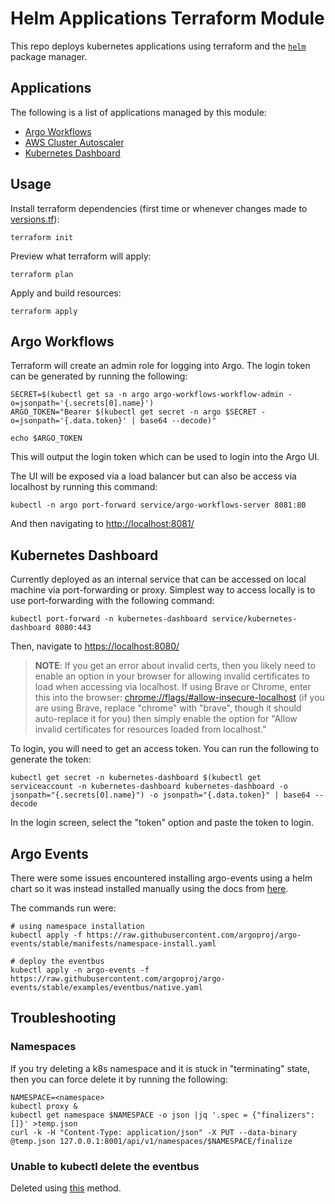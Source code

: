 # Helm Applications Terraform Module

This repo deploys kubernetes applications using terraform and the [`helm`](https://helm.sh/) package manager.

## Applications

The following is a list of applications managed by this module:

- [Argo Workflows](https://github.com/bitnami/charts/tree/master/bitnami/argo-workflows)
- [AWS Cluster Autoscaler](https://github.com/credmark/helm-charts/tree/main/charts/cluster-autoscaler)
- [Kubernetes Dashboard](https://artifacthub.io/packages/helm/k8s-dashboard/kubernetes-dashboard)

## Usage

Install terraform dependencies (first time or whenever changes made to [versions.tf](./versions.tf)):

```shell
terraform init
```

Preview what terraform will apply:

```shell
terraform plan
```

Apply and build resources:

```shell
terraform apply
```

## Argo Workflows

Terraform will create an admin role for logging into Argo. The login token can be generated by running the following:

```shell
SECRET=$(kubectl get sa -n argo argo-workflows-workflow-admin -o=jsonpath='{.secrets[0].name}')
ARGO_TOKEN="Bearer $(kubectl get secret -n argo $SECRET -o=jsonpath='{.data.token}' | base64 --decode)"

echo $ARGO_TOKEN
```

This will output the login token which can be used to login into the Argo UI.

The UI will be exposed via a load balancer but can also be access via localhost by running this command:

```shell
kubectl -n argo port-forward service/argo-workflows-server 8081:80
```

And then navigating to [http://localhost:8081/](http://localhost:8081/)

## Kubernetes Dashboard

Currently deployed as an internal service that can be accessed on local machine via port-forwarding or proxy. Simplest way to access locally is to use port-forwarding with the following command:

```{bash}
kubectl port-forward -n kubernetes-dashboard service/kubernetes-dashboard 8080:443
```

Then, navigate to [https://localhost:8080/](https://localhost:8080/)

> **NOTE**: If you get an error about invalid certs, then you likely need to enable an option in your browser for allowing invalid certificates to load when accessing via localhost.
> If using Brave or Chrome, enter this into the browser:
> [chrome://flags/#allow-insecure-localhost](chrome://flags/#allow-insecure-localhost)
> (if you are using Brave, replace "chrome" with "brave", though it should auto-replace it for you)
> then simply enable the option for "Allow invalid certificates for resources loaded from localhost."

To login, you will need to get an access token. You can run the following to generate the token:

```{bash}
kubectl get secret -n kubernetes-dashboard $(kubectl get serviceaccount -n kubernetes-dashboard kubernetes-dashboard -o jsonpath="{.secrets[0].name}") -o jsonpath="{.data.token}" | base64 --decode
```

In the login screen, select the "token" option and paste the token to login.

## Argo Events

There were some issues encountered installing argo-events using a helm chart so it was instead installed manually using the docs from [here](https://argoproj.github.io/argo-events/installation/).

The commands run were:

```{bash}
# using namespace installation
kubectl apply -f https://raw.githubusercontent.com/argoproj/argo-events/stable/manifests/namespace-install.yaml

# deploy the eventbus
kubectl apply -n argo-events -f https://raw.githubusercontent.com/argoproj/argo-events/stable/examples/eventbus/native.yaml
```

## Troubleshooting

### Namespaces

If you try deleting a k8s namespace and it is stuck in "terminating" state, then you can force delete it by running the following:

```{bash}
NAMESPACE=<namespace>
kubectl proxy &
kubectl get namespace $NAMESPACE -o json |jq '.spec = {"finalizers":[]}' >temp.json
curl -k -H "Content-Type: application/json" -X PUT --data-binary @temp.json 127.0.0.1:8001/api/v1/namespaces/$NAMESPACE/finalize
```

### Unable to kubectl delete the eventbus

Deleted using [this](https://github.com/argoproj/argo-events/issues/1348#issuecomment-979361822) method.
